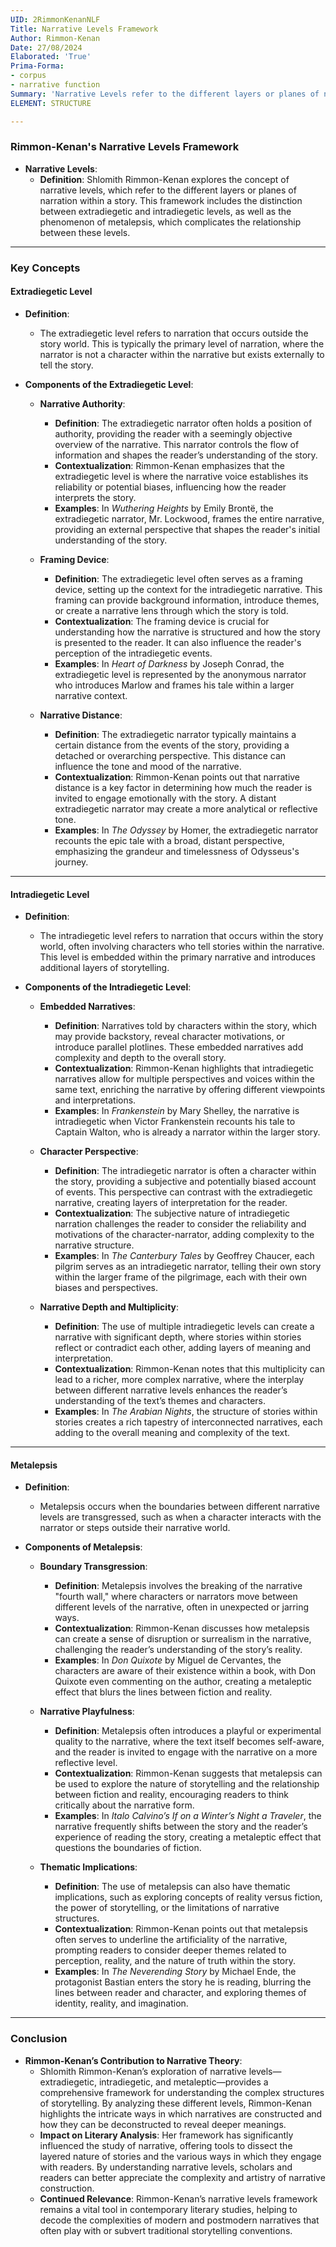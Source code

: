 ```yaml
---
UID: 2RimmonKenanNLF
Title: Narrative Levels Framework
Author: Rimmon-Kenan
Date: 27/08/2024
Elaborated: 'True'
Prima-Forma:
- corpus
- narrative function
Summary: 'Narrative Levels refer to the different layers or planes of narration within a story: extradiagetic, intradiegetic, and metalepsis'
ELEMENT: STRUCTURE

---
```

### **Rimmon-Kenan's Narrative Levels Framework**

- **Narrative Levels**:
  - **Definition**: Shlomith Rimmon-Kenan explores the concept of narrative levels, which refer to the different layers or planes of narration within a story. This framework includes the distinction between extradiegetic and intradiegetic levels, as well as the phenomenon of metalepsis, which complicates the relationship between these levels.

---

### **Key Concepts**

#### **Extradiegetic Level**

- **Definition**: 
  - The extradiegetic level refers to narration that occurs outside the story world. This is typically the primary level of narration, where the narrator is not a character within the narrative but exists externally to tell the story.

- **Components of the Extradiegetic Level**:
  - **Narrative Authority**:
    - **Definition**: The extradiegetic narrator often holds a position of authority, providing the reader with a seemingly objective overview of the narrative. This narrator controls the flow of information and shapes the reader’s understanding of the story.
    - **Contextualization**: Rimmon-Kenan emphasizes that the extradiegetic level is where the narrative voice establishes its reliability or potential biases, influencing how the reader interprets the story.
    - **Examples**: In *Wuthering Heights* by Emily Brontë, the extradiegetic narrator, Mr. Lockwood, frames the entire narrative, providing an external perspective that shapes the reader's initial understanding of the story.

  - **Framing Device**:
    - **Definition**: The extradiegetic level often serves as a framing device, setting up the context for the intradiegetic narrative. This framing can provide background information, introduce themes, or create a narrative lens through which the story is told.
    - **Contextualization**: The framing device is crucial for understanding how the narrative is structured and how the story is presented to the reader. It can also influence the reader's perception of the intradiegetic events.
    - **Examples**: In *Heart of Darkness* by Joseph Conrad, the extradiegetic level is represented by the anonymous narrator who introduces Marlow and frames his tale within a larger narrative context.

  - **Narrative Distance**:
    - **Definition**: The extradiegetic narrator typically maintains a certain distance from the events of the story, providing a detached or overarching perspective. This distance can influence the tone and mood of the narrative.
    - **Contextualization**: Rimmon-Kenan points out that narrative distance is a key factor in determining how much the reader is invited to engage emotionally with the story. A distant extradiegetic narrator may create a more analytical or reflective tone.
    - **Examples**: In *The Odyssey* by Homer, the extradiegetic narrator recounts the epic tale with a broad, distant perspective, emphasizing the grandeur and timelessness of Odysseus's journey.

---

#### **Intradiegetic Level**

- **Definition**: 
  - The intradiegetic level refers to narration that occurs within the story world, often involving characters who tell stories within the narrative. This level is embedded within the primary narrative and introduces additional layers of storytelling.

- **Components of the Intradiegetic Level**:
  - **Embedded Narratives**:
    - **Definition**: Narratives told by characters within the story, which may provide backstory, reveal character motivations, or introduce parallel plotlines. These embedded narratives add complexity and depth to the overall story.
    - **Contextualization**: Rimmon-Kenan highlights that intradiegetic narratives allow for multiple perspectives and voices within the same text, enriching the narrative by offering different viewpoints and interpretations.
    - **Examples**: In *Frankenstein* by Mary Shelley, the narrative is intradiegetic when Victor Frankenstein recounts his tale to Captain Walton, who is already a narrator within the larger story.

  - **Character Perspective**:
    - **Definition**: The intradiegetic narrator is often a character within the story, providing a subjective and potentially biased account of events. This perspective can contrast with the extradiegetic narrative, creating layers of interpretation for the reader.
    - **Contextualization**: The subjective nature of intradiegetic narration challenges the reader to consider the reliability and motivations of the character-narrator, adding complexity to the narrative structure.
    - **Examples**: In *The Canterbury Tales* by Geoffrey Chaucer, each pilgrim serves as an intradiegetic narrator, telling their own story within the larger frame of the pilgrimage, each with their own biases and perspectives.

  - **Narrative Depth and Multiplicity**:
    - **Definition**: The use of multiple intradiegetic levels can create a narrative with significant depth, where stories within stories reflect or contradict each other, adding layers of meaning and interpretation.
    - **Contextualization**: Rimmon-Kenan notes that this multiplicity can lead to a richer, more complex narrative, where the interplay between different narrative levels enhances the reader’s understanding of the text’s themes and characters.
    - **Examples**: In *The Arabian Nights*, the structure of stories within stories creates a rich tapestry of interconnected narratives, each adding to the overall meaning and complexity of the text.

---

#### **Metalepsis**

- **Definition**: 
  - Metalepsis occurs when the boundaries between different narrative levels are transgressed, such as when a character interacts with the narrator or steps outside their narrative world.

- **Components of Metalepsis**:
  - **Boundary Transgression**:
    - **Definition**: Metalepsis involves the breaking of the narrative "fourth wall," where characters or narrators move between different levels of the narrative, often in unexpected or jarring ways.
    - **Contextualization**: Rimmon-Kenan discusses how metalepsis can create a sense of disruption or surrealism in the narrative, challenging the reader’s understanding of the story’s reality.
    - **Examples**: In *Don Quixote* by Miguel de Cervantes, the characters are aware of their existence within a book, with Don Quixote even commenting on the author, creating a metaleptic effect that blurs the lines between fiction and reality.

  - **Narrative Playfulness**:
    - **Definition**: Metalepsis often introduces a playful or experimental quality to the narrative, where the text itself becomes self-aware, and the reader is invited to engage with the narrative on a more reflective level.
    - **Contextualization**: Rimmon-Kenan suggests that metalepsis can be used to explore the nature of storytelling and the relationship between fiction and reality, encouraging readers to think critically about the narrative form.
    - **Examples**: In *Italo Calvino’s* *If on a Winter’s Night a Traveler*, the narrative frequently shifts between the story and the reader’s experience of reading the story, creating a metaleptic effect that questions the boundaries of fiction.

  - **Thematic Implications**:
    - **Definition**: The use of metalepsis can also have thematic implications, such as exploring concepts of reality versus fiction, the power of storytelling, or the limitations of narrative structures.
    - **Contextualization**: Rimmon-Kenan points out that metalepsis often serves to underline the artificiality of the narrative, prompting readers to consider deeper themes related to perception, reality, and the nature of truth within the story.
    - **Examples**: In *The Neverending Story* by Michael Ende, the protagonist Bastian enters the story he is reading, blurring the lines between reader and character, and exploring themes of identity, reality, and imagination.

---

### **Conclusion**

- **Rimmon-Kenan’s Contribution to Narrative Theory**:
  - Shlomith Rimmon-Kenan’s exploration of narrative levels—extradiegetic, intradiegetic, and metaleptic—provides a comprehensive framework for understanding the complex structures of storytelling. By analyzing these different levels, Rimmon-Kenan highlights the intricate ways in which narratives are constructed and how they can be deconstructed to reveal deeper meanings.
  - **Impact on Literary Analysis**: Her framework has significantly influenced the study of narrative, offering tools to dissect the layered nature of stories and the various ways in which they engage with readers. By understanding narrative levels, scholars and readers can better appreciate the complexity and artistry of narrative construction.
  - **Continued Relevance**: Rimmon-Kenan’s narrative levels framework remains a vital tool in contemporary literary studies, helping to decode the complexities of modern and postmodern narratives that often play with or subvert traditional storytelling conventions.
```